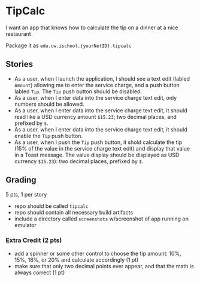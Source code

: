 # TipCalc

I want an app that knows how to calculate the tip on a dinner at a nice restaurant

Package it as `edu.uw.ischool.{yourNetID}.tipcalc`

## Stories

- As a user, when I launch the application, I should see a text edit (labled `Amount`) allowing me to enter the service charge, and a push button labled `Tip`. The `Tip` push button should be disabled.
- As a user, when I enter data into the service charge text edit, only numbers should be allowed.
- As a user, when I enter data into the service charge text edit, it should read like a USD currency amount `$15.23`; two decimal places, and prefixed by `$`.
- As a user, when I enter data into the service charge text edit, it should enable the `Tip` push button.
- As a user, when I push the `Tip` push button, it shold calculate the tip (15% of the value in the service charge text edit) and display that value in a Toast message. The value display should be displayed as USD currency `$15.23`): two decimal places, prefixed by `$`.

## Grading

5 pts, 1 per story

- repo should be called `tipcalc`
- repo should contain all necessary build artifacts
- include a directory called `screenshots` w/screenshot of app running on emulator

### Extra Credit (2 pts)

- add a spinner or some other control to choose the tip amount: 10%, 15%, 18%, or 20% and calculate accordingly (1 pt)
- make sure that only two decimal points ever appear, and that the math is always correct (1 pt)
